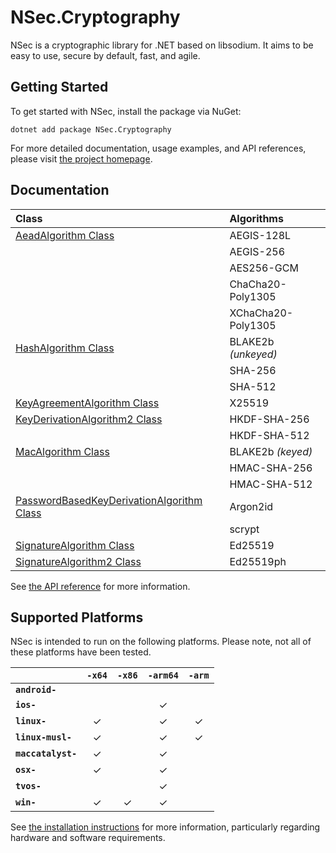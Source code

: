 # NSec.Cryptography

NSec is a cryptographic library for .NET based on libsodium. It aims to be easy to use, secure by default, fast, and agile.

## Getting Started

To get started with NSec, install the package via NuGet:

```
dotnet add package NSec.Cryptography
```

For more detailed documentation, usage examples, and API references, please visit [the project homepage](https://nsec.rocks/).

## Documentation

| Class                                                                                                                             | Algorithms                |
|:--------------------------------------------------------------------------------------------------------------------------------- |:------------------------- |
| [AeadAlgorithm Class](https://nsec.rocks/docs/api/nsec.cryptography.aeadalgorithm)                                                | AEGIS-128L                |
|                                                                                                                                   | AEGIS-256                 |
|                                                                                                                                   | AES256-GCM                |
|                                                                                                                                   | ChaCha20-Poly1305         |
|                                                                                                                                   | XChaCha20-Poly1305        |
| [HashAlgorithm Class](https://nsec.rocks/docs/api/nsec.cryptography.hashalgorithm)                                                | BLAKE2b *(unkeyed)*       |
|                                                                                                                                   | SHA-256                   |
|                                                                                                                                   | SHA-512                   |
| [KeyAgreementAlgorithm Class](https://nsec.rocks/docs/api/nsec.cryptography.keyagreementalgorithm)                                | X25519                    |
| [KeyDerivationAlgorithm2 Class](https://nsec.rocks/docs/api/nsec.cryptography.keyderivationalgorithm2)                            | HKDF-SHA-256              |
|                                                                                                                                   | HKDF-SHA-512              |
| [MacAlgorithm Class](https://nsec.rocks/docs/api/nsec.cryptography.macalgorithm)                                                  | BLAKE2b *(keyed)*         |
|                                                                                                                                   | HMAC-SHA-256              |
|                                                                                                                                   | HMAC-SHA-512              |
| [PasswordBasedKeyDerivationAlgorithm Class](https://nsec.rocks/docs/api/nsec.cryptography.passwordbasedkeyderivationalgorithm)    | Argon2id                  |
|                                                                                                                                   | scrypt                    |
| [SignatureAlgorithm Class](https://nsec.rocks/docs/api/nsec.cryptography.signaturealgorithm)                                      | Ed25519                   |
| [SignatureAlgorithm2 Class](https://nsec.rocks/docs/api/nsec.cryptography.signaturealgorithm2)                                    | Ed25519ph                 |

See [the API reference](https://nsec.rocks/docs/api/nsec.cryptography) for more information.

## Supported Platforms

NSec is intended to run on the following platforms. Please note, not all of these platforms have been tested.

|                       | `-x64`   | `-x86`   | `-arm64` | `-arm`   |
|:----------------------|:--------:|:--------:|:--------:|:--------:|
| **`android-`**        |          |          |          |          |
| **`ios-`**            |          |          | &check;  |          |
| **`linux-`**          | &check;  |          | &check;  | &check;  |
| **`linux-musl-`**     | &check;  |          | &check;  | &check;  |
| **`maccatalyst-`**    | &check;  |          | &check;  |          |
| **`osx-`**            | &check;  |          | &check;  |          |
| **`tvos-`**           |          |          | &check;  |          |
| **`win-`**            | &check;  | &check;  | &check;  |          |

See [the installation instructions](https://nsec.rocks/docs/install) for more information, particularly regarding hardware and software requirements.
